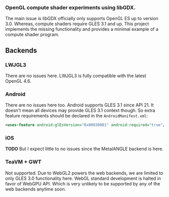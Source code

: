 ### OpenGL compute shader experiments using libGDX.
The main issue is libGDX officially only supports OpenGL ES up to version 3.0. Whereas, compute shaders require GLES 3.1 and up.
This project implements the missing functionality and provides a minimal example of a compute shader program.

## Backends
### LWJGL3
There are no issues here. LWJGL3 is fully compatible with the latest OpenGL 4.6.

### Android
There are no issues here too. Android supports GLES 3.1 since API 21.
It doesn't mean all devices may provide GLES 3.1 context though.
So extra feature requirements should be declared in the `AndroidManifest.xml`:
```xml
<uses-feature android:glEsVersion="0x00030001" android:required="true"/>
```

### iOS
**TODO**
But I expect little to no issues since the MetalANGLE backend is here.

### TeaVM + GWT
Not supported.
Due to WebGL2 powers the web backends, we are limited to only GLES 3.0 functionality here.
WebGL standard development is halted in favor of WebGPU API.
Which is very unlikely to be supported by any of the web backends anytime soon.
